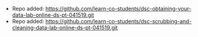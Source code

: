 
- Repo added: https://github.com/learn-co-students/dsc-obtaining-your-data-lab-online-ds-pt-041519.git
- Repo added: https://github.com/learn-co-students/dsc-scrubbing-and-cleaning-data-lab-online-ds-pt-041519.git